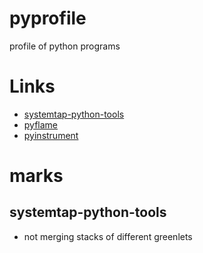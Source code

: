 # pyprofile
profile of python programs

# Links

* [systemtap-python-tools](https://github.com/emfree/systemtap-python-tools)
* [pyflame](https://github.com/uber/pyflame)
* [pyinstrument](https://github.com/joerick/pyinstrument)


# marks

## systemtap-python-tools

* not merging stacks of different greenlets
